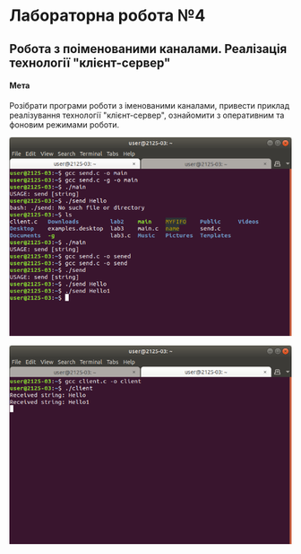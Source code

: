 # Лабораторна робота №4
## Робота з поіменованими каналами. Реалізація технології "клієнт-сервер"


#### Мета 

Розібрати програми роботи з іменованими каналами, привести приклад реалізування технології "клієнт-сервер", ознайомити з оперативним та фоновим режимами роботи.


![terminal1](Screenshot%20from%202018-03-26%2015-42-07.png)

![terminal2](Screenshot%20from%202018-03-26%2015-42-09.png)
